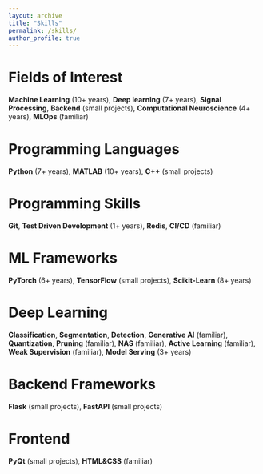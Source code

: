 ```yaml
---
layout: archive
title: "Skills"
permalink: /skills/
author_profile: true
---
```


# Fields of Interest
**Machine Learning** (10+ years), **Deep learning** (7+ years), **Signal Processing**, **Backend** (small projects), **Computational Neuroscience** (4+ years), **MLOps** (familiar)

# Programming Languages
**Python** (7+ years), **MATLAB** (10+ years), **C++** (small projects)

# Programming Skills
**Git**, **Test Driven Development** (1+ years), **Redis**, **CI/CD** (familiar)

# ML Frameworks
**PyTorch** (6+ years), **TensorFlow** (small projects), **Scikit-Learn** (8+ years)

# Deep Learning
**Classification**, **Segmentation**, **Detection**, **Generative AI** (familiar), **Quantization**, **Pruning** (familiar), **NAS** (familiar), **Active Learning** (familiar), **Weak Supervision** (familiar), **Model Serving** (3+ years)

# Backend Frameworks
**Flask** (small projects), **FastAPI** (small projects)

# Frontend
**PyQt** (small projects), **HTML&CSS** (familiar)